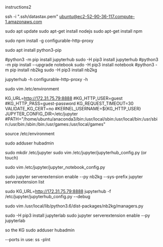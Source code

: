 instructions2

ssh -i ".ssh/datastax.pem" ubuntu@ec2-52-90-36-117.compute-1.amazonaws.com

sudo apt update
sudo apt-get install nodejs
sudo apt-get install npm

sudo npm install -g configurable-http-proxy

sudo apt install python3-pip

#python3 -m pip install jupyterhub
sudo -H pip3 install jupyterhub
#python3 -m pip install --upgrade notebook
sudo -H pip3 install notebook
#python3 -m pip install nb2kg
sudo -H pip3 install nb2kg

jupyterhub -h
configurable-http-proxy -h





sudo vim /etc/environment

KG_URL=http://172.31.75.79:8888
#KG_HTTP_USER=guest
#KG_HTTP_PASS=guest-password
KG_REQUEST_TIMEOUT=30
VALIDATE_KG_CERT=no
#KERNEL_USERNAME=${KG_HTTP_USER}
JUPYTER_CONFIG_DIR=/etc/jupyter
#PATH="/home/ubuntu/anaconda3/bin:/usr/local/sbin:/usr/local/bin:/usr/sbin:/usr/bin:/sbin:/bin:/usr/games:/usr/local/games"

source /etc/environment

sudo adduser hubadmin

sudo mkdir /etc/jupyter
sudo vim /etc/jupyter/jupyterhub_config.py (or touch)

sudo vim /etc/jupyter/jupyter_notebook_config.py

sudo jupyter serverextension enable --py nb2kg --sys-prefix
jupyter serverextension list

sudo KG_URL=http://172.31.75.79:8888 jupyterhub -f /etc/jupyter/jupyterhub_config.py --debug

sudo vim /usr/local/lib/python3.6/dist-packages/nb2kg/managers.py


sudo -H pip3 install jupyterlab
sudo jupyter serverextension enable --py jupyterlab 

so the KG
sudo adduser hubadmin


--ports in use: ss -plnt